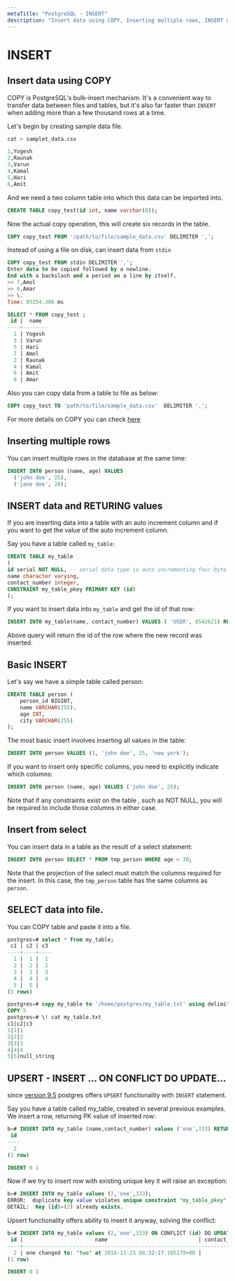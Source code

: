 ```yaml
---
metaTitle: "PostgreSQL - INSERT"
description: "Insert data using COPY, Inserting multiple rows, INSERT data and RETURING values, Basic INSERT, Insert from select, SELECT data into file., UPSERT - INSERT ... ON CONFLICT DO UPDATE..."
---
```


# INSERT



## Insert data using COPY


COPY is PostgreSQL's bulk-insert mechanism. It's a convenient way to transfer data between files and tables, but it's also far faster than `INSERT` when adding more than a few thousand rows at a time.

Let's begin by creating sample data file.

```sql
cat > samplet_data.csv

1,Yogesh
2,Raunak
3,Varun
4,Kamal
5,Hari
6,Amit

```

And we need a two column table into which this data can be imported into.

```sql
CREATE TABLE copy_test(id int, name varchar(8));

```

Now the actual copy operation, this will create six records in the table.

```sql
COPY copy_test FROM '/path/to/file/sample_data.csv' DELIMITER ',';

```

Instead of using a file on disk, can insert data from `stdin`

```sql
COPY copy_test FROM stdin DELIMITER ',';
Enter data to be copied followed by a newline.
End with a backslash and a period on a line by itself.
>> 7,Amol
>> 8,Amar
>> \.
Time: 85254.306 ms

SELECT * FROM copy_test ;
 id |  name
----+--------
  1 | Yogesh
  3 | Varun
  5 | Hari
  7 | Amol
  2 | Raunak
  4 | Kamal
  6 | Amit
  8 | Amar

```

Also you can copy data from a table to file as below:

```sql
COPY copy_test TO 'path/to/file/sample_data.csv'  DELIMITER ',';

```

For more details on COPY you can check [here](https://www.postgresql.org/docs/9.2/static/sql-copy.html)



## Inserting multiple rows


You can insert multiple rows in the database at the same time:

```sql
INSERT INTO person (name, age) VALUES 
  ('john doe', 25),
  ('jane doe', 20);

```



## INSERT data and RETURING values


If you are inserting data into a table with an auto increment column and if you want to get the value of the auto increment column.

Say you have a table called `my_table`:

```sql
CREATE TABLE my_table
(
id serial NOT NULL, -- serial data type is auto incrementing four-byte integer
name character varying,
contact_number integer,
CONSTRAINT my_table_pkey PRIMARY KEY (id)
);

```

If you want to insert data into `my_table` and get the id of that row:

```sql
INSERT INTO my_table(name, contact_number) VALUES ( 'USER', 8542621) RETURNING id;

```

Above query will return the id of the row where the new record was inserted.



## Basic INSERT


Let's say we have a simple table called person:

```sql
CREATE TABLE person (
    person_id BIGINT,
    name VARCHAR(255).
    age INT,
    city VARCHAR(255)
);

```

The most basic insert involves inserting all values in the table:

```sql
INSERT INTO person VALUES (1, 'john doe', 25, 'new york');

```

If you want to insert only specific columns, you need to explicitly indicate which columns:

```sql
INSERT INTO person (name, age) VALUES ('john doe', 25);

```

Note that if any constraints exist on the table , such as NOT NULL, you will be required to include those columns in either case.



## Insert from select


You can insert data in a table as the result of a select statement:

```sql
INSERT INTO person SELECT * FROM tmp_person WHERE age < 30;

```

Note that the projection of the select must match the columns required for the insert. In this case, the `tmp_person` table has the same columns as `person`.



## SELECT data into file.


You can COPY table and paste it into a file.

```sql
postgres=# select * from my_table;
 c1 | c2 | c3 
----+----+----
  1 |  1 |  1
  2 |  2 |  2
  3 |  3 |  3
  4 |  4 |  4
  5 |  5 |   
(5 rows)

postgres=# copy my_table to '/home/postgres/my_table.txt' using delimiters '|' with null as 'null_string' csv header;
COPY 5
postgres=# \! cat my_table.txt
c1|c2|c3
1|1|1
2|2|2
3|3|3
4|4|4
5|5|null_string

```



## UPSERT - INSERT ... ON CONFLICT DO UPDATE...


since [version 9.5](https://www.postgresql.org/docs/9.5/static/sql-insert.html) postgres offers `UPSERT` functionality with `INSERT` statement.

Say you have a table called my_table, created in several previous examples. We insert a row, returning PK value of inserted row:

```sql
b=# INSERT INTO my_table (name,contact_number) values ('one',333) RETURNING id;
 id
----
  2
(1 row)

INSERT 0 1

```

Now if we try to insert row with existing unique key it will raise an exception:

```sql
b=# INSERT INTO my_table values (2,'one',333);
ERROR:  duplicate key value violates unique constraint "my_table_pkey"
DETAIL:  Key (id)=(2) already exists.

```

Upsert functionality offers ability to insert it anyway, solving the conflict:

```sql
b=# INSERT INTO my_table values (2,'one',333) ON CONFLICT (id) DO UPDATE SET name = my_table.name||' changed to: "two" at '||now() returning *;
 id |                       name                             | contact_number
----+-----------------------------------------------------------------------------------------------------------+----------------
  2 | one changed to: "two" at 2016-11-23 08:32:17.105179+00 |            333
(1 row)

INSERT 0 1

```

